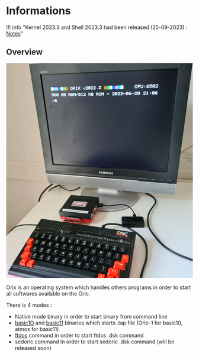 # Informations

!!! info "Kernel 2023.3 and Shell 2023.3 had been released (25-09-2023) : [Notes](update/2023_3.md)"

## Overview

![Overview](./user_manual/img/twil_prez.jpg)

Orix is an operating system which handles others programs in order to start all softwares available on the Oric.

There is 4 modes :

* Native mode binary in order to start binary from command line
* [basic1O](./commands/basic10.md) and [basic11](./commands/basic11.md) binaries which starts .tap file (Oric-1 for basic10, atmos for basic11)
* [ftdos](./commands/ftdos.md) command in order to start ftdos .dsk command
* sedoric command in order to start sedoric .dsk command (will be released soon)
